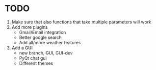 # TODO

1. Make sure that also functions that take multiple parameters will work
2. Add more plugins
    - Gmail/Email integration
    - Better google search
    - Add all/more weather features
4. Add a GUI
    - new branch, GUI, GUI-dev
    - PyQt chat gui
    - Different themes


